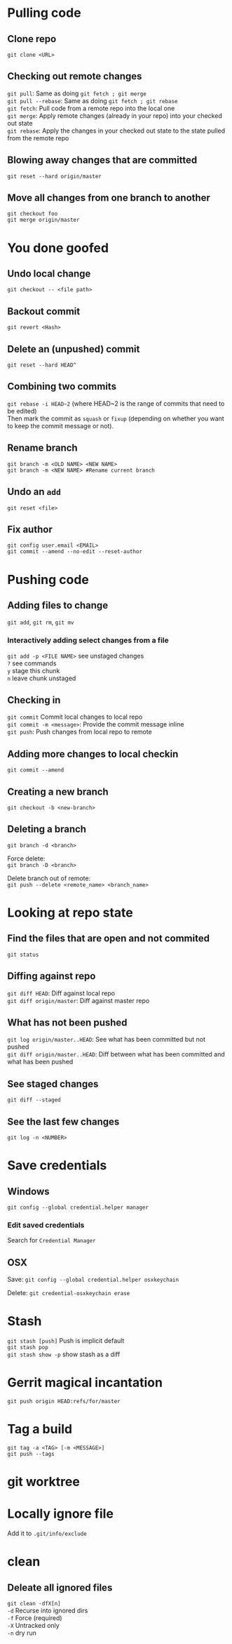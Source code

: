 # Pulling code

## Clone repo
`git clone <URL>`

## Checking out remote changes
`git pull`: Same as doing `git fetch ; git merge`  
`git pull --rebase`: Same as doing `git fetch ; git rebase`  
`git fetch`: Pull code from a remote repo into the local one  
`git merge`: Apply remote changes (already in your repo) into your checked out state  
`git rebase`: Apply the changes in your checked out state to the state pulled from the remote repo

## Blowing away changes that are committed
`git reset --hard origin/master`

## Move all changes from one branch to another
    git checkout foo
    git merge origin/master

# You done goofed
## Undo local change
`git checkout -- <file path>`

## Backout commit
`git revert <Hash>`

## Delete an (unpushed) commit
`git reset --hard HEAD^`

## Combining two commits
`git rebase -i HEAD~2` (where HEAD~2 is the range of commits that need to be edited)  
Then mark the commit as `squash` or `fixup` (depending on whether you want to keep the commit message or not).

## Rename branch
`git branch -m <OLD NAME> <NEW NAME>`  
`git branch -m <NEW NAME> #Rename current branch`

## Undo an `add`
`git reset <file>`

## Fix author
`git config user.email <EMAIL>`  
`git commit --amend --no-edit --reset-author`

# Pushing code

## Adding files to change
`git add`, `git rm`, `git mv`

### Interactively adding select changes from a file
`git add -p <FILE NAME>` see unstaged changes  
`?` see commands  
`y` stage this chunk  
`n` leave chunk unstaged

## Checking in
`git commit` Commit local changes to local repo  
`git commit -m <message>`: Provide the commit message inline  
`git push`: Push changes from local repo to remote

## Adding more changes to local checkin
`git commit --amend`

## Creating a new branch
`git checkout -b <new-branch>`

## Deleting a branch
`git branch -d <branch>`

Force delete:  
`git branch -D <branch>`

Delete branch out of remote:  
`git push --delete <remote_name> <branch_name>`

# Looking at repo state

## Find the files that are open and not commited
`git status`

## Diffing against repo
`git diff HEAD`: Diff against local repo  
`git diff origin/master`: Diff against master repo

## What has not been pushed
`git log origin/master..HEAD`: See what has been committed but not pushed  
`git diff origin/master..HEAD`: Diff between what has been committed and what has been pushed

## See staged changes
`git diff --staged`

## See the last few changes
`git log -n <NUMBER>`

# Save credentials

## Windows
`git config --global credential.helper manager`

### Edit saved credentials
Search for `Credential Manager`

## OSX
Save: `git config --global credential.helper osxkeychain`

Delete: `git credential-osxkeychain erase`

# Stash
`git stash [push]` Push is implicit default  
`git stash pop`  
`git stash show -p` show stash as a diff

# Gerrit magical incantation  
`git push origin HEAD:refs/for/master`

# Tag a build
`git tag -a <TAG> [-m <MESSAGE>]`  
`git push --tags`

# git worktree

# Locally ignore file
Add it to `.git/info/exclude`

# clean
## Deleate all ignored files
`git clean -dfX[n]`  
`-d` Recurse into ignored dirs  
`-f` Force (required)  
`-X` Untracked only  
`-n` dry run  
